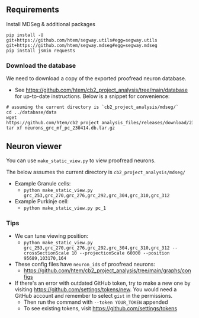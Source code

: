 
## Requirements

Install MDSeg & additional packages

```
pip install -U git+https://github.com/htem/segway.utils#egg=segway.utils git+https://github.com/htem/segway.mdseg#egg=segway.mdseg
pip install jsmin requests
```

### Download the database

We need to download a copy of the exported proofread neuron database.
- See https://github.com/htem/cb2_project_analysis/tree/main/database for up-to-date instructions. Below is a snippet for convenience:

```
# assuming the current directory is `cb2_project_analysis/mdseg/`
cd ../database/data
wget https://github.com/htem/cb2_project_analysis_files/releases/download/230414/neurons_grc_mf_pc_230414.db.tar.gz
tar xf neurons_grc_mf_pc_230414.db.tar.gz
```

## Neuron viewer
You can use `make_static_view.py` to view proofread neurons.

The below assumes the current directory is `cb2_project_analysis/mdseg/`

- Example Granule cells:
    - `python make_static_view.py grc_253,grc_270,grc_276,grc_292,grc_304,grc_310,grc_312`
- Example Purkinje cell:
    - `python make_static_view.py pc_1`

### Tips
- We can tune viewing position:
    - `python make_static_view.py grc_253,grc_270,grc_276,grc_292,grc_304,grc_310,grc_312 --crossSectionScale 10 --projectionScale 60000 --position 95689,103170,164`
- These config files have `neuron_id`s of proofread neurons:
    - https://github.com/htem/cb2_project_analysis/tree/main/graphs/configs
- If there's an error with outdated GitHub token, try to make a new one by visiting https://github.com/settings/tokens/new. You would need a GitHub account and remember to select `gist` in the permissions.
    - Then run the command with `--token YOUR_TOKEN` appended
    - To see existing tokens, visit https://github.com/settings/tokens
